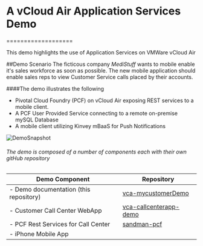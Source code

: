 # A vCloud Air Application Services Demo
===================

This demo highlights the use of Application Services on VMWare vCloud Air

##Demo Scenario
The ficticous company *MediStuff* wants to mobile enable it's sales workforce as soon as possible.
The new mobile application should enable sales reps to view Customer Service calls placed by their accounts.


####The demo illustrates the following

- Pivotal Cloud Foundry (PCF) on vCloud Air exposing REST services to a mobile client.
- A PCF User Provided Service connecting to a remote on-premise mySQL Database
- A mobile client utilizing Kinvey mBaaS for Push Notifications

![DemoSnapshot](https://github.com/rdbwebster/vca-mycustomer-demo/blob/master/resources/DemoSnapshot.png)

###### The demo is composed of a number of components each with their own gitHub repository

  Demo Component |  Repository
  ---------------|------------
- Demo documentation (this repository) | [vca-mycustomerDemo](https://github.com/rdbwebster/vca-mycustomer-demo)  
- Customer Call Center WebApp    | [vca-callcenterapp-demo](https://github.com/rdbwebster/vca-callcenterapp-demo)
- PCF Rest Services for Call Center | [sandman-pcf](https://github.com/rdbwebster/sandman-pcf)
- iPhone Mobile App |

